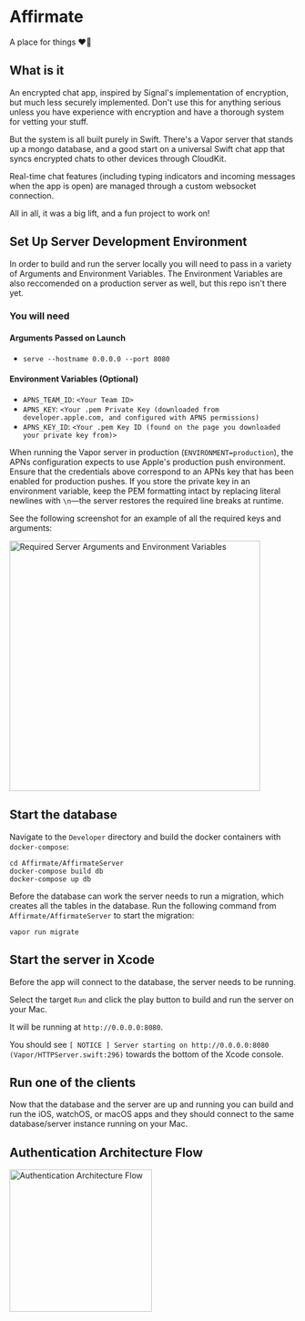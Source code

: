 # Affirmate

A place for things ❤️‍🔥

## What is it

An encrypted chat app, inspired by Signal's implementation of encryption, but much less securely implemented. Don't use this for anything serious unless you have experience with encryption and have a thorough system for vetting your stuff.

But the system is all built purely in Swift. There's a Vapor server that stands up a mongo database, and a good start on a universal Swift chat app that syncs encrypted chats to other devices through CloudKit.

Real-time chat features (including typing indicators and incoming messages when the app is open) are managed through a custom websocket connection.

All in all, it was a big lift, and a fun project to work on!

## Set Up Server Development Environment

In order to build and run the server locally you will need to pass in a variety of Arguments and Environment Variables. The Environment Variables are also reccomended on a production server as well, but this repo isn't there yet.

### You will need

#### Arguments Passed on Launch

* `serve --hostname 0.0.0.0 --port 8080`

#### Environment Variables (Optional)

* `APNS_TEAM_ID`: `<Your Team ID>`
* `APNS_KEY`: `<Your .pem Private Key (downloaded from developer.apple.com, and configured with APNS permissions)`
* `APNS_KEY_ID`: `<Your .pem Key ID (found on the page you downloaded your private key from)>`

When running the Vapor server in production (`ENVIRONMENT=production`), the APNs configuration expects to use Apple's production
push environment. Ensure that the credentials above correspond to an APNs key that has been enabled for production pushes. If
you store the private key in an environment variable, keep the PEM formatting intact by replacing literal newlines with
`\n`—the server restores the required line breaks at runtime.

See the following screenshot for an example of all the required keys and arguments:

<img width="440" alt="Required Server Arguments and Environment Variables" src="https://user-images.githubusercontent.com/5713359/186994861-bea4c1af-7d36-435f-be0f-1bdc808a0a88.png">

## Start the database

Navigate to the `Developer` directory and build the docker containers with `docker-compose`:

```shell
cd Affirmate/AffirmateServer
docker-compose build db
docker-compose up db
```

Before the database can work the server needs to run a migration, which creates all the tables in the database. Run the following command from `Affirmate/AffirmateServer` to start the migration:

```shell
vapor run migrate
```

## Start the server in Xcode

Before the app will connect to the database, the server needs to be running.

Select the target `Run` and click the play button to build and run the server on your Mac.

It will be running at `http://0.0.0.0:8080`.

You should see `[ NOTICE ] Server starting on http://0.0.0.0:8080 (Vapor/HTTPServer.swift:296)` towards the bottom of the Xcode console.

## Run one of the clients

Now that the database and the server are up and running you can build and run the iOS, watchOS, or macOS apps and they should connect to the same database/server instance running on your Mac.

## Authentication Architecture Flow

<img width="250" alt="Authentication Architecture Flow" src="https://user-images.githubusercontent.com/5713359/187051690-515e22ae-0728-4b4f-81cb-4771d5100b5d.png">
